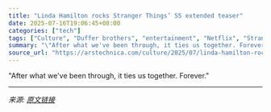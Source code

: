 ```yaml
---
title: "Linda Hamilton rocks Stranger Things’ S5 extended teaser"
date: 2025-07-16T19:06:45+08:00
categories: ["tech"]
tags: ["Culture", "Duffer brothers", "entertainment", "Netflix", "Stranger Things S5", "streaming television", "Trailers"]
summary: "\"After what we've been through, it ties us together. Forever.\""
source_url: "https://arstechnica.com/culture/2025/07/linda-hamilton-rocks-stranger-things-s5-extended-teaser/"
---
```


"After what we've been through, it ties us together. Forever."

---

*来源: [原文链接](https://arstechnica.com/culture/2025/07/linda-hamilton-rocks-stranger-things-s5-extended-teaser/)*
